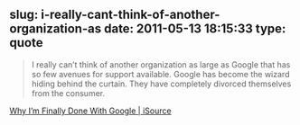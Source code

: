 slug: i-really-cant-think-of-another-organization-as
date: 2011-05-13 18:15:33
type: quote
---

> I really can’t think of another organization as large as Google that has so few avenues for support available. Google has become the wizard hiding behind the curtain. They have completely divorced themselves from the consumer.

[Why I’m Finally Done With Google | iSource](http://isource.com/2011/05/11/why-im-finally-done-with-google/)
